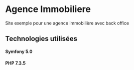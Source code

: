 # Agence Immobiliere

Site exemple pour une agence immobilière avec back office

## Technologies utilisées

#### Symfony 5.0
#### PHP 7.3.5

